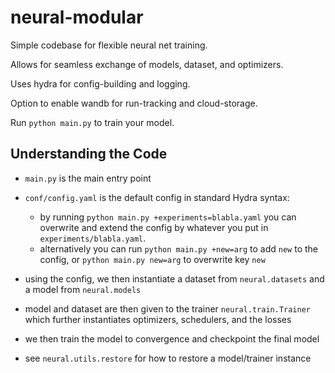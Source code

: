 # neural-modular


Simple codebase for flexible neural net training.

Allows for seamless exchange of models, dataset, and optimizers.

Uses hydra for config-building and logging.

Option to enable wandb for run-tracking and cloud-storage.

Run `python main.py` to train your model.

## Understanding the Code

* `main.py` is the main entry point
* `conf/config.yaml` is the default config in standard Hydra syntax:
    * by running `python main.py +experiments=blabla.yaml` you can overwrite and extend the config by whatever you put in `experiments/blabla.yaml`.
    * alternatively you can run `python main.py +new=arg` to add `new` to the config, or `python main.py new=arg` to overwrite key `new`

* using the config, we then instantiate a dataset from `neural.datasets` and a model from `neural.models`

* model and dataset are then given to the trainer `neural.train.Trainer` which further instantiates optimizers, schedulers, and the losses

* we then train the model to convergence and checkpoint the final model

* see `neural.utils.restore` for how to restore a model/trainer instance
